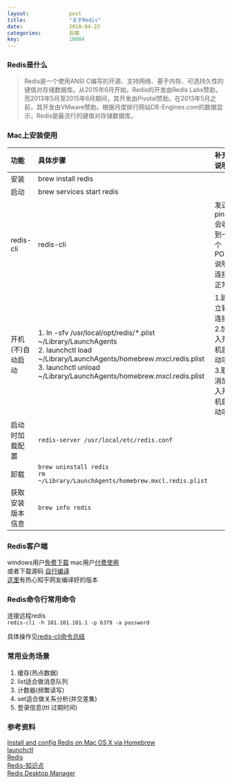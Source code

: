 ```yaml
---
layout:				post
title:				"关于Redis"
date:				2018-04-23
categories:			后端
key:				10004
---
```


### Redis是什么
>Redis是一个使用ANSI C编写的开源、支持网络、基于内存、可选持久性的键值对存储数据库。从2015年6月开始，Redis的开发由Redis Labs赞助，而2013年5月至2015年6月期间，其开发由Pivotal赞助。在2013年5月之前，其开发由VMware赞助。根据月度排行网站DB-Engines.com的数据显示，Redis是最流行的键值对存储数据库。

### Mac上安装使用 

|功能|具体步骤|补充说明|
|:--|:--|:--|
|安装|brew install redis||
|启动|brew services start redis||
|redis-cli|redis-cli|发送ping 会收到一个PONG说明连接正常|
|开机(不)自动启动|1. ln -sfv /usr/local/opt/redis/*.plist ~/Library/LaunchAgents <br> 2. launchctl load ~/Library/LaunchAgents/homebrew.mxcl.redis.plist  <br> 3. launchctl unload ~/Library/LaunchAgents/homebrew.mxcl.redis.plist<br> |1.建立软连接<br> 2.加入开机启动项<br> 3.取消加入开机启动项|
|启动时加载配置|`redis-server /usr/local/etc/redis.conf`||
|卸载|`brew uninstall redis`<br>`rm ~/Library/LaunchAgents/homebrew.mxcl.redis.plist`||
|获取安装版本信息|`brew info redis`||

### Redis客户端
windows用户[免费下载](https://redisdesktop.com/download) 
mac用户[付费使用](https://redisdesktop.com/download)  
或者下载源码 [自行编译](http://docs.redisdesktop.com/en/latest/install/#build-from-source)  
[这里](https://zhuanlan.zhihu.com/p/21993520)有热心知乎网友编译好的版本  

### Redis命令行常用命令
连接远程redis  
`redis-cli -h 101.101.101.1 -p 6379 -a password`

具体操作见[redis-cli命令总结](http://yaoning.me/%E5%90%8E%E7%AB%AF/2018/04/23/redis-cli%E5%91%BD%E4%BB%A4%E6%80%BB%E7%BB%93.html)

### 常用业务场景
1. 缓存(热点数据)
2. list适合做消息队列
3. 计数器(频繁读写)
4. set适合做关系分析(并交差集)
5. 登录信息(ttl 过期时间)

### 参考资料
[Install and config Redis on Mac OS X via Homebrew](https://medium.com/@petehouston/install-and-config-redis-on-mac-os-x-via-homebrew-eb8df9a4f298)  
[launchctl](https://blog.csdn.net/u012390519/article/details/74542042)  
[Redis](https://zh.wikipedia.org/wiki/Redis)  
[Redis-知识点](https://github.com/CyC2018/Interview-Notebook/blob/master/notes/Redis.md)  
[Redis Desktop Manager](http://docs.redisdesktop.com/en/latest/install/#build-from-source)